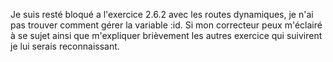 Je suis resté bloqué a l'exercice 2.6.2 avec les routes dynamiques, je n'ai pas trouver comment gérer la variable :id.
Si mon correcteur peux m'éclairé à se sujet ainsi que m'expliquer brièvement les autres exercice qui suivirent je lui serais reconnaissant.
